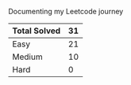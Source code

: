 Documenting my Leetcode journey


Total Solved  | 31
------------- | ------------
Easy  | 21
Medium  | 10
Hard  | 0
